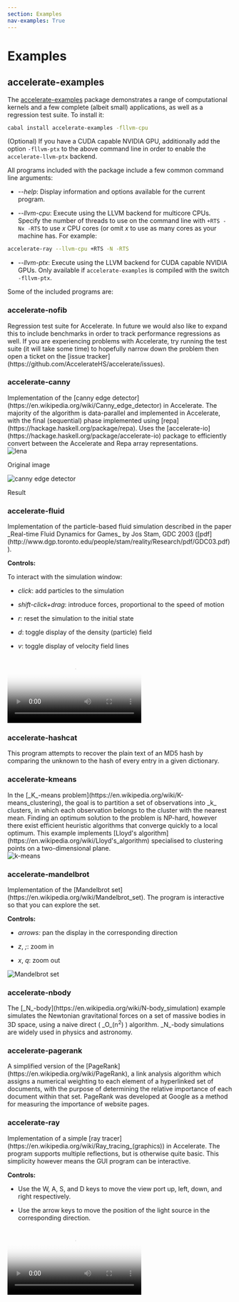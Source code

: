 ```yaml
---
section: Examples
nav-examples: True
---
```


Examples
========

## accelerate-examples

The [accelerate-examples](https://hackage.haskell.org/package/accelerate-examples)
package demonstrates a range of computational kernels and a few complete (albeit
small) applications, as well as a regression test suite. To install it:
```sh
cabal install accelerate-examples -fllvm-cpu
```
(Optional) If you have a CUDA capable NVIDIA GPU, additionally add the option
`-fllvm-ptx` to the above command line in order to enable the
`accelerate-llvm-ptx` backend.

All programs included with the package include a few common command line
arguments:

  * _--help_: Display information and options available for the current program.

  * _--llvm-cpu_: Execute using the LLVM backend for multicore CPUs. Specify the
    number of threads to use on the command line with `+RTS -Nx -RTS` to use _x_
    CPU cores (or omit _x_ to use as many cores as your machine has. For
    example:
```sh
accelerate-ray --llvm-cpu +RTS -N -RTS
```

  * _--llvm-ptx_: Execute using the LLVM backend for CUDA capable NVIDIA GPUs.
    Only available if `accelerate-examples` is compiled with the switch
    `-fllvm-ptx`.


Some of the included programs are:

### accelerate-nofib

<div class="container">
Regression test suite for Accelerate. In future we would also like to expand
this to include benchmarks in order to track performance regressions as well. If
you are experiencing problems with Accelerate, try running the test suite (it
will take some time) to hopefully narrow down the problem then open a ticket on
the [issue tracker](https://github.com/AccelerateHS/accelerate/issues).
</div>


### accelerate-canny

<div class="col-md-6">
Implementation of the [canny edge
detector](https://en.wikipedia.org/wiki/Canny_edge_detector) in Accelerate. The
majority of the algorithm is data-parallel and implemented in Accelerate, with
the final (sequential) phase implemented using
[repa](https://hackage.haskell.org/package/repa). Uses the
[accelerate-io](https://hackage.haskell.org/package/accelerate-io) package to
efficiently convert between the Accelerate and Repa array representations.

</div>
<div class="col-md-3">
  <img class="img-responsive center-block" src="/media/lena.bmp" alt="lena">
  <p class="text-center text-muted">Original image</p>
</div>
<div class="col-md-3">
  <img class="img-responsive center-block" src="/media/canny.bmp" alt="canny edge detector">
  <p class="text-center text-muted">Result</p>
</div>


### accelerate-fluid

<div class="col-md-8">
Implementation of the particle-based fluid simulation described in the paper
_Real-time Fluid Dynamics for Games_ by Jos Stam, GDC 2003
([pdf](http://www.dgp.toronto.edu/people/stam/reality/Research/pdf/GDC03.pdf)).

**Controls:**

To interact with the simulation window:

  * _click_: add particles to the simulation

  * _shift-click+drag_: introduce forces, proportional to the speed of motion

  * _r_: reset the simulation to the initial state

  * _d_: toggle display of the density (particle) field

  * _v_: toggle display of velocity field lines

</div>
<div class="col-md-4">
<div class="embed-responsive embed-responsive-1by1">
  <video controls class="embed-responsive-item" poster="/media/fluid.jpg">
    <source src="/media/fluid.mp4" type="video/mp4">
  </video>
</div>
</div>


### accelerate-hashcat

<div class="container">
This program attempts to recover the plain text of an MD5 hash by comparing the
unknown to the hash of every entry in a given dictionary.
</div>


### accelerate-kmeans

<div class="col-md-7">
In the [_K_-means problem](https://en.wikipedia.org/wiki/K-means_clustering),
the goal is to partition a set of observations into _k_ clusters, in which each
observation belongs to the cluster with the nearest mean. Finding an optimum
solution to the problem is NP-hard, however there exist efficient heuristic
algorithms that converge quickly to a local optimum. This example implements
[Lloyd's algorithm](https://en.wikipedia.org/wiki/Lloyd's_algorithm) specialised
to clustering points on a two-dimensional plane.
</div>
<div class="col-md-5">
  <img class="img-responsive center-block" src="/media/k-means.png" alt="k-means">
</div>


### accelerate-mandelbrot

<div class="col-md-7">
Implementation of the [Mandelbrot set](https://en.wikipedia.org/wiki/Mandelbrot_set).
The program is interactive so that you can explore the set.

**Controls:**

  * _arrows:_ pan the display in the corresponding direction

  * _z_, _;_: zoom in

  * _x_, _q_: zoom out

</div>
<div class="col-md-5">
  <img class="img-responsive center-block" src="/media/mandelbrot.jpg" alt="Mandelbrot set">
</div>


### accelerate-nbody

<div class="container">
The [_N_-body](https://en.wikipedia.org/wiki/N-body_simulation)
example simulates the Newtonian gravitational forces on a set of massive bodies
in 3D space, using a naive direct ( _O_(n<sup>2</sup>) ) algorithm. _N_-body
simulations are widely used in physics and astronomy.
</div>


### accelerate-pagerank

<div class=container>
A simplified version of the [PageRank](https://en.wikipedia.org/wiki/PageRank),
a link analysis algorithm which assigns a numerical weighting to each element of
a hyperlinked set of documents, with the purpose of determining the relative
importance of each document within that set. PageRank was developed at Google as
a method for measuring the importance of website pages.
</div>


### accelerate-ray

<div class="col-md-7">
Implementation of a simple [ray tracer](https://en.wikipedia.org/wiki/Ray_tracing_(graphics))
in Accelerate. The program supports multiple reflections, but is otherwise quite
basic. This simplicity however means the GUI program can be interactive.

**Controls:**

  * Use the W, A, S, and D keys to move the view port up, left, down, and right
    respectively.

  * Use the arrow keys to move the position of the light source in the
    corresponding direction.

</div>
<div class="col-md-5">
<div class="embed-responsive embed-responsive-4by3">
  <video controls loop class="embed-responsive-item" poster="/media/ray.jpg">
    <source src="/media/ray.mp4" type="video/mp4">
  </video>
</div>
</div>

